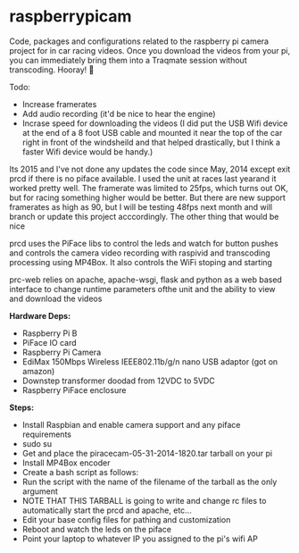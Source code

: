 # raspberrypicam
Code, packages and configurations related to the raspberry pi camera project for in car racing videos.  Once you download the videos from your pi, you can immediately bring them into a Traqmate session without transcoding.  Hooray!  :tada:

Todo: 
  *  Increase framerates
  *  Add audio recording (it'd be nice to hear the engine)
  *  Incrase speed for downloading the videos 
    (I did put the USB Wifi device at the end of a 8 foot USB cable and mounted it near the top of the car right in front of the windsheild and that helped drastically, but I think a faster Wifi device would be handy.)

Its 2015 and I've not done any updates the code since May, 2014 except exit prcd if there is no piface available. I used the unit at races last yearand it worked pretty well. The framerate was limited to 25fps, which turns out OK, but for racing something higher would be better. But there are new support framerates as high as 90, but I will be testing 48fps next month and will branch or update this project acccordingly.  The other thing that would be nice 

prcd uses the PiFace libs to control the leds and watch for button pushes and controls the camera video recording with raspivid and transcoding processing using MP4Box.  It also controls the WiFi stoping and starting

prc-web relies on apache, apache-wsgi, flask and python as a web based interface to change runtime parameters ofthe unit and the ability to view and download the videos

**Hardware Deps:**

* Raspberry Pi B
*  PiFace IO card
* Raspberry Pi Camera
* EdiMax 150Mbps Wireless IEEE802.11b/g/n nano USB adaptor (got on amazon)
* Downstep transformer doodad from 12VDC to 5VDC
* Raspberry PiFace enclosure

**Steps:**

* Install Raspbian and enable camera support and any piface requirements
* sudo su
* Get and place the piracecam-05-31-2014-1820.tar tarball on your pi
* Install MP4Box encoder
* Create a bash script as follows:
* Run the script with the name of the filename of the tarball as the only argument
* NOTE THAT THIS TARBALL is going to write and change rc files to automatically start the prcd and apache, etc...
* Edit your base config files for pathing and customization
* Reboot and watch the leds on the piface
* Point your laptop to whatever IP you assigned to the pi's wifi AP


